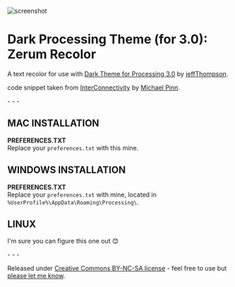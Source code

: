 ﻿![screenshot](https://raw.github.com/figurehe4d/DarkProcessingTheme_3.0/master/screenshot.png)

Dark Processing Theme (for 3.0): Zerum Recolor
===================

A text recolor for use with [Dark Theme for Processing 3.0](https://github.com/jeffThompson/DarkProcessingTheme_3.0) by [jeffThompson](http://www.jeffreythompson.org). 

code snippet taken from [InterConnectivity](https://www.openprocessing.org/sketch/174460) by [Michael Pinn](https://www.openprocessing.org/user/39442).

\- \- \-

## MAC INSTALLATION  
**PREFERENCES.TXT**  
Replace your `preferences.txt` with this mine.

## WINDOWS INSTALLATION  
**PREFERENCES.TXT**  
Replace your `preferences.txt` with mine, located in `%UserProfile%\AppData\Roaming\Processing\`.

## LINUX  
I'm sure you can figure this one out 😊

\- \- \-

Released under [Creative Commons BY-NC-SA license](http://creativecommons.org/licenses/by-nc-sa/3.0/) - feel free to use but [please let me know](deft.motive@gmail.com).
